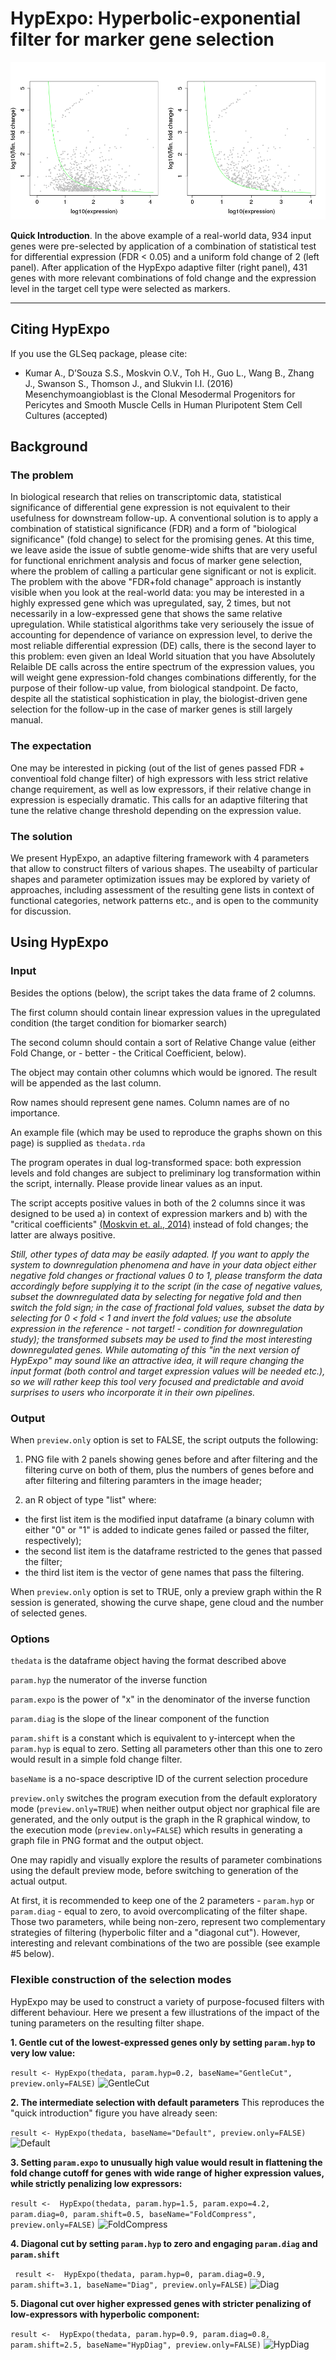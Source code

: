 # HypExpo: Hyperbolic-exponential filter for marker gene selection


![Example result](exampleHypExpo.png)

**Quick Introduction**. In the above example of a real-world data, 934 input genes were pre-selected by application of a combination of statistical test for differential expression (FDR < 0.05) and a uniform fold change of 2 (left panel). After application of the HypExpo adaptive filter (right panel), 431 genes with more relevant combinations of fold change and the expression level in the target cell type were selected as markers. 


----
## Citing HypExpo
If you use the GLSeq package, please cite:

- Kumar A., D’Souza S.S., Moskvin O.V., Toh H., Guo L., Wang B., Zhang J., Swanson S., Thomson J., and Slukvin I.I. (2016) Mesenchymoangioblast is the Clonal Mesodermal Progenitors for Pericytes and Smooth Muscle Cells in Human Pluripotent Stem Cell Cultures (accepted)





## Background

### The problem

In biological research that relies on transcriptomic data, statistical significance of differential gene expression is 
not equivalent to their usefulness for downstream follow-up. A conventional solution is to apply a combination of statistical significance (FDR) and a form of "biological significance" (fold change) to select for the promising genes. At this time, we leave aside the issue of subtle genome-wide shifts that are very useful for functional enrichment analysis and focus of marker gene selection, where the problem of calling a particular gene significant or not is explicit. The problem with the above "FDR+fold chanage" approach is instantly visible when you look at the real-world data: you may be interested in a highly expressed gene which was upregulated, say, 2 times, but not necessarily in a low-expressed gene that shows the same relative upregulation. While statistical algorithms take very seriousely the issue of accounting for dependence of variance on expression level, to derive the most reliable differential expression (DE) calls, there is the second layer to this problem: even given an Ideal World situation that you have Absolutely Relaible DE calls across the entire spectrum of the expression values, you will weight gene expression-fold changes combinations differently, for the purpose of their follow-up value, from biological standpoint. De facto, despite all the statistical sophistication in play, the biologist-driven gene selection for the follow-up in the case of marker genes is still largely manual.   


### The expectation

One may be interested in picking (out of the list of genes passed FDR + conventioal fold change filter) of high expressors with less strict relative change requirement, as well as low expressors, if their relative change in expression is especially dramatic. This calls for an adaptive filtering that tune the relative change threshold depending on the expression value. 


### The solution

We present HypExpo, an adaptive filtering framework with 4 parameters that allow to construct filters of various shapes. The useabilty of particular shapes and parameter optimization issues may be explored by variety of approaches, including assessment of the resulting gene lists in context of functional categories, network patterns etc., and is open to the community for discussion. 


## Using HypExpo 


### Input

Besides the options (below), the script takes the data frame of 2 columns. 

The first column should contain linear expression values in the upregulated condition (the target condition for biomarker search)

The second column should contain a sort of Relative Change value (either Fold Change, or - better - the Critical Coefficient, below). 

The object may contain other columns which would be ignored. The result will be appended as the last column. 

Row names should represent gene names. Column names are of no importance. 

An example file (which may be used to reproduce the graphs shown on this page) is supplied as ``` thedata.rda ```

The program operates in dual log-transformed space: both expression levels and fold changes are subject to preliminary log transformation within the script, internally. Please provide linear values as an input. 

The script accepts positive values in both of the 2 columns since it was designed to be used a) in context of expression markers and b) with the "critical coefficients" [(Moskvin et. al., 2014)](http://www.tandfonline.com/doi/full/10.1080/21628130.2015.1010923) instead of fold changes; the latter are always positive. 

*Still, other types of data may be easily adapted. If you want to apply the system to downregulation phenomena and have in your data object either negative fold changes or fractional values 0 to 1, please transform the data accordingly before supplying it to the script (in the case of negative values, subset the downregulated data by selecting for negative fold and then switch the fold sign; in the case of fractional fold values, subset the data by selecting for 0 < fold < 1 and invert the fold values; use the absolute expression in the reference - not target! - condition for downregulation study); the transformed subsets may be used to find the most interesting downregulated genes. While automating of this "in the next version of HypExpo" may sound like an attractive idea, it will requre changing the input format (both control and target expression values will be needed etc.), so we will rather keep this tool very focused and predictable and avoid surprises to users who incorporate it in their own pipelines.* 


### Output

When ``` preview.only ``` option is set to FALSE, the script outputs the following:

1) PNG file with 2 panels showing genes before and after filtering and the filtering curve on both of them, plus the numbers of genes before and after filtering and filtering paramters in the image header;

2) an R object of type "list" where: 

- the first list item is the modified input dataframe (a binary column with either "0" or "1" is added to indicate genes failed or passed the filter, respectively);
- the second list item is the dataframe restricted to the genes that passed the filter;
- the third list item is the vector of gene names that pass the filtering. 

When ``` preview.only ``` option is set to TRUE, only a preview graph within the R session is generated, showing the curve shape, gene cloud and the number of selected genes.  


### Options 

``` thedata ``` is the dataframe object having the format described above

``` param.hyp ``` the numerator of the inverse function

``` param.expo ``` is the power of "x" in the denominator of the inverse function

``` param.diag ``` is the slope of the linear component of the function 

``` param.shift ``` is a constant which is equivalent to y-intercept when the ``` param.hyp ``` is equal to zero. Setting all parameters other than this one to zero would result in a simple fold change filter.

``` baseName ``` is a no-space descriptive ID of the current selection procedure

``` preview.only ``` switches the program execution from the default exploratory mode (``` preview.only=TRUE ```) when neither output object nor graphical file are generated, and the only output is the graph in the R graphical window, to the execution mode (``` preview.only=FALSE ```) which results in generating a graph file in PNG format and the output object.  

One may rapidly and visually explore the results of parameter combinations using the default preview mode, before switching to generation of the actual output. 

At first, it is recommended to keep one of the 2 parameters - ``` param.hyp ``` or ``` param.diag ``` - equal to zero, to avoid overcomplicating of the filter shape. Those two parameters, while being non-zero, represent two complementary strategies of filtering (hyperbolic filter and a "diagonal cut"). However, interesting and relevant combinations of the two are possible (see example #5 below). 


### Flexible construction of the selection modes 

HypExpo may be used to construct a variety of purpose-focused filters with different behaviour. Here we present a few illustrations of the impact of the tuning parameters on the resulting filter shape. 



**1. Gentle cut of the lowest-expressed genes only by setting ``` param.hyp ``` to very low value:**

``` result <- HypExpo(thedata, param.hyp=0.2, baseName="GentleCut", preview.only=FALSE) ``` 
![GentleCut](GentleCut.0.2_1.8_0_0.17.png)


**2. The intermediate selection with default parameters** This reproduces the "quick introduction" figure you have already seen: 

``` result <- HypExpo(thedata, baseName="Default", preview.only=FALSE) ``` 
![Default](Default.1_1.8_0_0.17.png)


**3. Setting ``` param.expo ``` to unusually high value would result in flattening the fold change cutoff for genes with wide range of higher expression values, while strictly penalizing low expressors:**

``` result <-  HypExpo(thedata, param.hyp=1.5, param.expo=4.2, param.diag=0, param.shift=0.5, baseName="FoldCompress", preview.only=FALSE) ``` 
![FoldCompress](FoldCompress.1.5_4.2_0_0.5.png)



**4. Diagonal cut by setting ``` param.hyp ``` to zero and engaging ``` param.diag ``` and ``` param.shift ```**

```  result <-  HypExpo(thedata, param.hyp=0, param.diag=0.9, param.shift=3.1, baseName="Diag", preview.only=FALSE) ``` 
![Diag](Diag.0_1.8_0.9_3.1.png)


**5. Diagonal cut over higher expressed genes with stricter penalizing of low-expressors with hyperbolic component:**

``` result <-  HypExpo(thedata, param.hyp=0.9, param.diag=0.8, param.shift=2.5, baseName="HypDiag", preview.only=FALSE) ``` 
![HypDiag](HypDiag.0.9_1.8_0.8_2.5.png)







